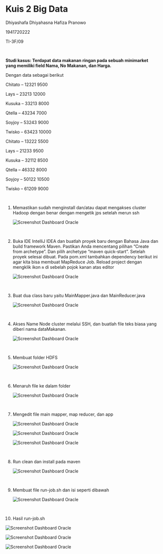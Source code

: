 # **Kuis 2 Big Data**

Dhiyashafa Dhiyahasna Hafiza Pranowo

1941720222

TI-3F/09

<br>

**Studi kasus: Terdapat data makanan ringan pada sebuah minimarket yang memiliki field Nama, No Makanan, dan Harga.**

Dengan data sebagai berikut 

Chitato – 12321 9500

Lays – 23213 12000

Kusuka – 33213 8000

Qtella – 43234 7000

Soyjoy – 53243 9000

Twisko – 63423 10000 

Chitato – 13222 5500

Lays – 21233 9500

Kusuka – 32112 8500

Qtella – 46332 8000

Soyjoy – 50122 10500

Twisko – 61209 9000 

<br>

1. Memastikan sudah menginstall dan/atau dapat mengakses cluster Hadoop dengan benar dengan mengetik jps setelah merun ssh

   ![Screenshot Dashboard Oracle](img/1.png)

   <br>

2. Buka IDE IntelliJ IDEA dan buatlah proyek baru dengan Bahasa Java dan build framework Maven. Pastikan Anda mencentang pilihan “Create from archetype”. Dan pilih archetype “maven quick-start”. Setelah proyek selesai dibuat. Pada pom.xml tambahkan dependency berikut ini agar kita bisa membuat MapReduce Job. Reload project dengan mengklik ikon `m` di sebelah pojok kanan atas editor

   ![Screenshot Dashboard Oracle](img/2.png)

   <br>

3. Buat dua class baru yaitu MainMapper.java dan MainReducer.java

   ![Screenshot Dashboard Oracle](img/3.png)

   <br>

4. Akses Name Node cluster melalui SSH, dan buatlah file teks biasa yang diberi nama dataMakanan. 

   ![Screenshot Dashboard Oracle](img/4.png)

   <br>

5. Membuat folder HDFS

   ![Screenshot Dashboard Oracle](img/5.png)

   <br>

6. Menaruh file ke dalam folder

   ![Screenshot Dashboard Oracle](img/6.png)

   <br>

7. Mengedit file main mapper, map reducer, dan app

   ![Screenshot Dashboard Oracle](img/7.png)
   
   ![Screenshot Dashboard Oracle](img/8.png)
   
   ![Screenshot Dashboard Oracle](img/9.png)

   <br>

8. Run clean dan install pada maven
   
   ![Screenshot Dashboard Oracle](img/10.png)

   <br>

9. Membuat file run-job.sh dan isi seperti dibawah
   
   ![Screenshot Dashboard Oracle](img/11.png)

   <br>

10. Hasil run-job.sh

   ![Screenshot Dashboard Oracle](img/12.png)

   ![Screenshot Dashboard Oracle](img/13.png)
      
   ![Screenshot Dashboard Oracle](img/14.png)

